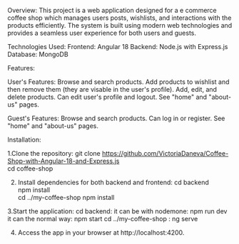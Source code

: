 Overview:
This project is a web application designed for a e commerce coffee shop which manages users posts, wishlists, and interactions with the products efficiently. 
The system is built using modern web technologies and provides a seamless user experience for both users and guests.

Technologies Used:
Frontend: Angular 18
Backend: Node.js with Express.js
Database: MongoDB

Features:

User's Features:
Browse and search products.
Add products to wishlist and then remove them (they are visable in the user's profile).
Add, edit, and delete products.
Can edit user's profile and logout.
See "home" and "about-us" pages.

Guest's Features:
Browse and search products.
Can log in or register.
See "home" and "about-us" pages.

Installation:

1.Clone the repository:
git clone <https://github.com/VictoriaDaneva/Coffee-Shop-with-Angular-18-and-Express.js>  
cd coffee-shop

2. Install dependencies for both backend and frontend:
cd backend  
npm install  
cd ../my-coffee-shop 
npm install

3.Start the application:
cd backend:
it can be with nodemone: npm run dev
it can the normal way: npm start
cd ../my-coffee-shop :
ng serve  

4. Access the app in your browser at http://localhost:4200.
